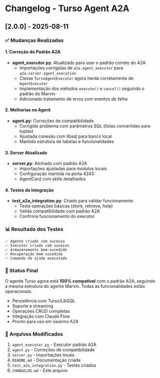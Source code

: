 # Changelog - Turso Agent A2A

## [2.0.0] - 2025-08-11

### ✅ Mudanças Realizadas

#### 1. **Correção do Padrão A2A**
- **agent_executor.py**: Atualizado para usar o padrão correto do A2A
  - Importações corrigidas de `a2a.agent_executor` para `a2a.server.agent_execution`
  - Classe `TursoAgentExecutor` agora herda corretamente de `AgentExecutor`
  - Implementação dos métodos `execute()` e `cancel()` seguindo o padrão do Marvin
  - Adicionado tratamento de erros com eventos de falha

#### 2. **Melhorias no Agent**
- **agent.py**: Correções de compatibilidade
  - Corrigido problema com parâmetros SQL (listas convertidas para tuplas)
  - Ajustada conexão com libsql para banco local
  - Mantida estrutura de tabelas e funcionalidades

#### 3. **Server Atualizado**
- **server.py**: Alinhado com padrão A2A
  - Importações ajustadas para módulos locais
  - Configuração mantida na porta 4243
  - AgentCard com skills detalhados

#### 4. **Testes de Integração**
- **test_a2a_integration.py**: Criado para validar funcionamento
  - Testa operações básicas (store, retrieve, help)
  - Valida compatibilidade com padrão A2A
  - Confirma funcionamento do executor

### 📊 Resultado dos Testes

```
✅ Agente criado com sucesso
✅ Executor criado com sucesso
✅ Armazenamento bem-sucedido
✅ Recuperação bem-sucedida
✅ Comando de ajuda executado
```

### 🔄 Status Final

O agente Turso agora está **100% compatível** com o padrão A2A, seguindo a mesma estrutura do agente Marvin. Todas as funcionalidades estão operacionais:

- Persistência com Turso/LibSQL
- Suporte a streaming
- Operações CRUD completas
- Integração com Claude Flow
- Pronto para uso em swarms A2A

### 📝 Arquivos Modificados

1. `agent_executor.py` - Executor padrão A2A
2. `agent.py` - Correções de compatibilidade
3. `server.py` - Importações locais
4. `README.md` - Documentação criada
5. `test_a2a_integration.py` - Testes criados
6. `CHANGELOG.md` - Este arquivo